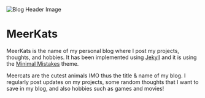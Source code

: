![Blog Header Image](https://meerkatz.netlify.app/assets/images/noun_meerkat_cute_logo.png)

# MeerKats
MeerKats is the name of my personal blog where I post my projects, thoughts, and hobbies.
It has been implemented using [Jekyll](https://jekyllrb.com/) and it is using the [Minimal Mistakes](https://mmistakes.github.io/minimal-mistakes/) theme.

Meercats are the cutest animals IMO thus the title & name of my blog.
I regularly post updates on my projects, some random thoughts that I want to save in my blog, and also hobbies such as games and movies!
